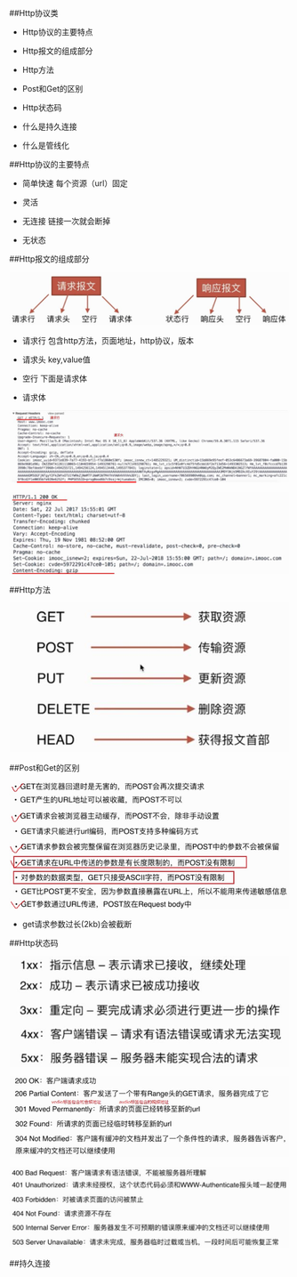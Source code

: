 ##Http协议类

- Http协议的主要特点

- Http报文的组成部分

- Http方法

- Post和Get的区别

- Http状态码

- 什么是持久连接

- 什么是管线化



##Http协议的主要特点

- 简单快速    每个资源（url）固定

- 灵活

- 无连接    链接一次就会断掉

- 无状态



##Http报文的组成部分

![](/assets/360截图20171213191629515.jpg)

- 请求行    包含http方法，页面地址，http协议，版本

- 请求头    key,value值

- 空行    下面是请求体

- 请求体

![](/assets/360截图20171213193025349.jpg)

![](/assets/360截图20171213193255974.jpg)



##Http方法

![](/assets/360截图20171213193444354.jpg)



##Post和Get的区别

![](/assets/360截图20171213193640369.jpg)

- get请求参数过长(2kb)会被截断


##Http状态码

![](/assets/360截图20171213194853521.jpg)

![](/assets/360截图20171213195004847.jpg)

![](/assets/360截图20171213195617789.jpg)


##持久连接













